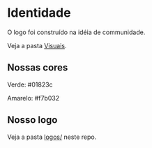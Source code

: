 # Identidade

O logo foi construído na idéia de communidade.

Veja a pasta [Visuais](https://drive.google.com/drive/folders/1TLY34j6RGuBSuLb9Au8l4FIPlwxLpDj2?usp=sharing).

## Nossas cores

Verde: #01823c

Amarelo: #f7b032

## Nosso logo

Veja a pasta [logos/](logos/) neste repo.

